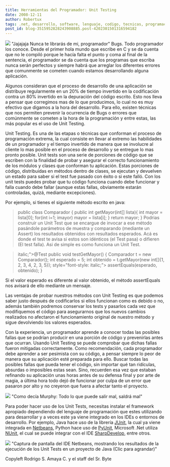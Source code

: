 ```yaml
---
title: Herramientas del Programador: Unit Testing
date: 2008-12-11
author: Robertux
tags: .net, desarrollo, software, lenguaje, codigo, tecnicas, programacion, herramienta
post_id: blog-3515952828243908885.post-4202301501316594182
---
```


[![](https://1.bp.blogspot.com/_jH77WNrMVRA/SUAtVVrVQnI/AAAAAAAAFNg/6xIdHcm541w/s400/sourcecode.png)](https://1.bp.blogspot.com/_jH77WNrMVRA/SUAtVVrVQnI/AAAAAAAAFNg/6xIdHcm541w/s1600-h/sourcecode.png)
"Jajajaja Nunca te librarás de mi,
programador" Bugs. Todo programador los conoce. Desde el primer hola mundo que escribe en C y se da cuenta que no le compiló porque le hacía falta el punto y coma al final de la sentencia, el programador se da cuenta que los programas que escriba nunca serán perfectos y siempre habrá que arreglar los diferentes errores que comunmente se cometen cuando estamos desarrollando alguna aplicación.

Algunos consideran que el proceso de desarrollo de una aplicación se distribuye regularmente en un 20% de tiempo invertido en la codificación contra un 80% invertido en la depuración del código escrito. Esto nos lleva a pensar que corregimos mas de lo que producimos, lo cual no es muy efectivo que digamos a la hora del desarrollo. Para ello, existen técnicas que nos permiten prevenir la ocurrencia de Bugs o errores que comúnmente se cometen a la hora de la programación y entre estas, las más popular es el uso de Unit Testing.

Unit Testing. Es una de las etapas o técnicas que conforman el proceso de programación extrema, la cual consiste en llevar al extremo las habilidades de un programador y el tiempo invertido de manera que se involucre al cliente lo mas posible en el proceso de desarrollo y se entregue lo mas pronto posible. Unit tests son una serie de porciones de código que se escriben con la finalidad de probar y asegurar el correcto funcionamiento de los módulos y clases que conforman tu aplicación. Estas porciones de código, distribuidas en métodos dentro de clases, se ejecutan y devuelven un estado para saber si el test fue pasado con éxito o si este falló. Con los unit tests puedes probar que tu código funciona cuando debe funcionar y falla cuando debe fallar (aunque estas fallas, obviamente estarán controladas, quizá, mediante excepciones).

Por ejemplo, si tienes el siguiente método escrito en java:

> public
> class Comparador {
> public int getMayor(int[] lista){
> int mayor =
> lista[0];
> for(int i=1; imayor)
> mayor = lista[i];
> }
> return mayor;
> }
Podrias construir un Unit Test que se encargue de invocar a ese método pasándole parámetros de muestra y comparando (mediante un Assert) los resultados obtenidos con resultados esperados. Acá es donde el test te avisa si estos son idénticos (el Test pasa) o difieren (El test falla). Asi de simple es como funciona un Unit Test.

> italic;">@Test
> public void
> testGetMayor() {
> Comparador t
> = new Comparador();
> int
> esperado = 5;
> int obtenido =
> t.getMayor(new int[]{1, 2, 3, 4, 2, 3, 5});
> style="font-style: italic;"> assertEquals(esperado, obtenido);
> }

Si el valor esperado es diferente al valor obtenido, el método assertEquals nos avisará de ello mediante un mensaje.

Las ventajas de probar nuestros métodos con Unit Testing es que podemos saber justo después de codificarlos si ellos funcionan como es debido o no, además también podremos conservar los tests y pasarlos cada vez que modifiquemos el código para asegurarnos que los nuevos cambios realizados no afectaron el funcionamiento original de nuestro método y sigue devolviendo los valores esperados.

Con la experiencia, un programador aprende a conocer todas las posibles fallas que se podrían producir en una porción de código y prevenirlas antes que ocurran. Usando Unit Testing se puede comprobar que dichas fallas fueron mitigadas correctamente. Como recomendación, cada programador debe aprender a ser pesimista con su código, a pensar siempre lo peor de manera que su aplicación esté preparada para ello. Buscar todas las posibles fallas que pueda tener el código, sin importar qué tan ridículas, absurdas o imposibles estas sean. Sino, recuerden esa vez que estaban refinando su aplicación unas horas antes de su defensa final y por arte de magia, a última hora todo dejó de funcionar por culpa de un error que pasaron por alto y no creyeron que fuera a afectar tanto el proyecto.

![](https://4.bp.blogspot.com/_jH77WNrMVRA/SUBVIJTJdgI/AAAAAAAAFNo/cOn0lvCAhPg/s400/murphys_law_poster.jpg)
"Como decía Murphy: Todo lo
que puede salir mal, saldrá mal"

Para poder hacer uso de los Unit Tests, necesitas instalar el framework apropiado dependiendo del lenguaje de programación que estes utilizando para desarrollar y a veces este ya viene integrado en los IDEs o entornos de desarrollo. Por ejemplo, Java hace uso de la librería [JUnit](http://www.junit.org/), la cual ya viene integrada en [Netbeans](http://www.netbeans.org/), Python hace uso de [PyUnit](http://pyunit.sourceforge.net/), Microsoft .Net utiliza [NUnit](http://www.nunit.org/index.php), el cual se puede integrar con el IDE [SharpDevelop](http://www.icsharpcode.net/OpenSource/SD/), entre otros.

![](https://4.bp.blogspot.com/_jH77WNrMVRA/SUBb1ATdcxI/AAAAAAAAFNw/tnFVnw_VhAU/s400/NetbeansShot.png)
"Captura de pantalla del IDE Netbeans, mostrando los resultados de
la ejecución de los Unit Tests en un proyecto de Java (Clic para agrandar)"

Copyleft Rodrigo S. Amaya C. y el staff del Sr. Byte